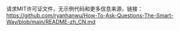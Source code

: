 请求MIT许可证文件，无示例代码和更多信息来源，链接：https://github.com/ryanhanwu/How-To-Ask-Questions-The-Smart-Way/blob/main/README-zh_CN.md
